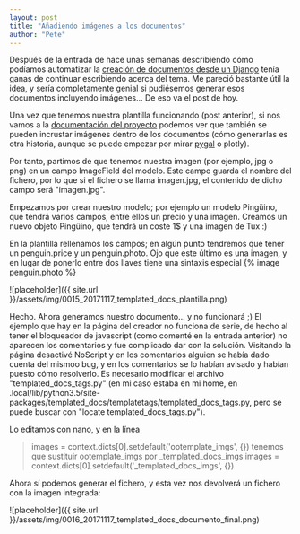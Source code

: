 ```yaml
---
layout: post
title: "Añadiendo imágenes a los documentos"
author: "Pete"
---
```


Después de la entrada de hace unas semanas describiendo cómo podíamos automatizar la [creación de documentos desde un Django](https://livefromsec.github.io/2017-10-20/automatizando-la-creacion-de-documentos) tenía ganas de continuar escribiendo acerca del tema. Me pareció bastante útil la idea, y sería completamente genial si pudiésemos generar esos documentos incluyendo imágenes... De eso va el post de hoy.

Una vez que tenemos nuestra plantilla funcionando (post anterior), si nos vamos a la [documentación del proyecto](https://templated-docs.readthedocs.io/en/latest/templatetags.html) podemos ver que también se pueden incrustar imágenes dentro de los documentos (cómo generarlas es otra historia, aunque se puede empezar por mirar [pygal](http://pygal.org/en/stable/) o plotly).

Por tanto, partimos de que tenemos nuestra imagen (por ejemplo, jpg o png) en un campo ImageField del modelo. Este campo guarda el nombre del fichero, por lo que si el fichero se llama imagen.jpg, el contenido de dicho campo será "imagen.jpg".

Empezamos por crear nuestro modelo; por ejemplo un modelo Pingüino, que tendrá varios campos, entre ellos un precio y una imagen. Creamos un nuevo objeto Pingüino, que tendrá un coste 1$ y una imagen de Tux :)

En la plantilla rellenamos los campos; en algún punto tendremos que tener un penguin.price y un penguin.photo. Ojo que este último es una imagen, y en lugar de ponerlo entre dos llaves tiene una sintaxis especial {% image penguin.photo %}

![placeholder]({{ site.url }}/assets/img/0015_20171117_templated_docs_plantilla.png)

Hecho. Ahora generamos nuestro documento... y no funcionará ;) El ejemplo que hay en la página del creador no funciona de serie, de hecho al tener el bloqueador de javascript (como comenté en la entrada anterior) no aparecen los comentarios y fue complicado dar con la solución. Visitando la página desactivé NoScript y en los comentarios alguien se había dado cuenta del mismoo bug, y en los comentarios se lo habían avisado y habían puesto cómo resolverlo. Es necesario modificar el archivo "templated_docs_tags.py" (en mi caso estaba en mi home, en .local/lib/python3.5/site-packages/templated_docs/templatetags/templated_docs_tags.py, pero se puede buscar con "locate templated_docs_tags.py"). 

Lo editamos con nano, y en la línea
> images = context.dicts[0].setdefault('ootemplate_imgs', {})
tenemos que sustituir ootemplate_imgs por _templated_docs_imgs
> images = context.dicts[0].setdefault('_templated_docs_imgs', {})

Ahora sí podemos generar el fichero, y esta vez nos devolverá un fichero con la imagen integrada:

![placeholder]({{ site.url }}/assets/img/0016_20171117_templated_docs_documento_final.png)


